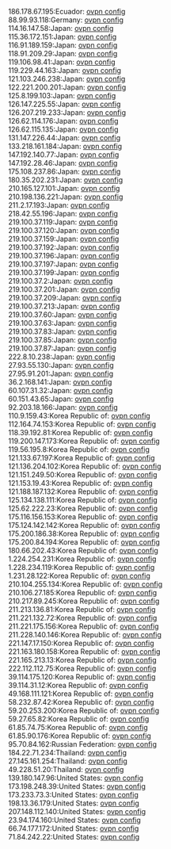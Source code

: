 186.178.67.195:Ecuador: [ovpn config](vpn/186_178_67_195.ovpn)  
88.99.93.118:Germany: [ovpn config](vpn/88_99_93_118.ovpn)  
114.16.147.58:Japan: [ovpn config](vpn/114_16_147_58.ovpn)  
115.36.172.151:Japan: [ovpn config](vpn/115_36_172_151.ovpn)  
116.91.189.159:Japan: [ovpn config](vpn/116_91_189_159.ovpn)  
118.91.209.29:Japan: [ovpn config](vpn/118_91_209_29.ovpn)  
119.106.98.41:Japan: [ovpn config](vpn/119_106_98_41.ovpn)  
119.229.44.163:Japan: [ovpn config](vpn/119_229_44_163.ovpn)  
121.103.246.238:Japan: [ovpn config](vpn/121_103_246_238.ovpn)  
122.221.200.201:Japan: [ovpn config](vpn/122_221_200_201.ovpn)  
125.8.199.103:Japan: [ovpn config](vpn/125_8_199_103.ovpn)  
126.147.225.55:Japan: [ovpn config](vpn/126_147_225_55.ovpn)  
126.207.219.233:Japan: [ovpn config](vpn/126_207_219_233.ovpn)  
126.62.114.176:Japan: [ovpn config](vpn/126_62_114_176.ovpn)  
126.62.115.135:Japan: [ovpn config](vpn/126_62_115_135.ovpn)  
131.147.226.44:Japan: [ovpn config](vpn/131_147_226_44.ovpn)  
133.218.161.184:Japan: [ovpn config](vpn/133_218_161_184.ovpn)  
147.192.140.77:Japan: [ovpn config](vpn/147_192_140_77.ovpn)  
147.192.28.46:Japan: [ovpn config](vpn/147_192_28_46.ovpn)  
175.108.237.86:Japan: [ovpn config](vpn/175_108_237_86.ovpn)  
180.35.202.231:Japan: [ovpn config](vpn/180_35_202_231.ovpn)  
210.165.127.101:Japan: [ovpn config](vpn/210_165_127_101.ovpn)  
210.198.136.221:Japan: [ovpn config](vpn/210_198_136_221.ovpn)  
211.2.17.193:Japan: [ovpn config](vpn/211_2_17_193.ovpn)  
218.42.55.196:Japan: [ovpn config](vpn/218_42_55_196.ovpn)  
219.100.37.119:Japan: [ovpn config](vpn/219_100_37_119.ovpn)  
219.100.37.120:Japan: [ovpn config](vpn/219_100_37_120.ovpn)  
219.100.37.159:Japan: [ovpn config](vpn/219_100_37_159.ovpn)  
219.100.37.192:Japan: [ovpn config](vpn/219_100_37_192.ovpn)  
219.100.37.196:Japan: [ovpn config](vpn/219_100_37_196.ovpn)  
219.100.37.197:Japan: [ovpn config](vpn/219_100_37_197.ovpn)  
219.100.37.199:Japan: [ovpn config](vpn/219_100_37_199.ovpn)  
219.100.37.2:Japan: [ovpn config](vpn/219_100_37_2.ovpn)  
219.100.37.201:Japan: [ovpn config](vpn/219_100_37_201.ovpn)  
219.100.37.209:Japan: [ovpn config](vpn/219_100_37_209.ovpn)  
219.100.37.213:Japan: [ovpn config](vpn/219_100_37_213.ovpn)  
219.100.37.60:Japan: [ovpn config](vpn/219_100_37_60.ovpn)  
219.100.37.63:Japan: [ovpn config](vpn/219_100_37_63.ovpn)  
219.100.37.83:Japan: [ovpn config](vpn/219_100_37_83.ovpn)  
219.100.37.85:Japan: [ovpn config](vpn/219_100_37_85.ovpn)  
219.100.37.87:Japan: [ovpn config](vpn/219_100_37_87.ovpn)  
222.8.10.238:Japan: [ovpn config](vpn/222_8_10_238.ovpn)  
27.93.55.130:Japan: [ovpn config](vpn/27_93_55_130.ovpn)  
27.95.91.201:Japan: [ovpn config](vpn/27_95_91_201.ovpn)  
36.2.168.141:Japan: [ovpn config](vpn/36_2_168_141.ovpn)  
60.107.31.32:Japan: [ovpn config](vpn/60_107_31_32.ovpn)  
60.151.43.65:Japan: [ovpn config](vpn/60_151_43_65.ovpn)  
92.203.18.166:Japan: [ovpn config](vpn/92_203_18_166.ovpn)  
110.9.159.43:Korea Republic of: [ovpn config](vpn/110_9_159_43.ovpn)  
112.164.74.153:Korea Republic of: [ovpn config](vpn/112_164_74_153.ovpn)  
118.39.192.81:Korea Republic of: [ovpn config](vpn/118_39_192_81.ovpn)  
119.200.147.173:Korea Republic of: [ovpn config](vpn/119_200_147_173.ovpn)  
119.56.195.8:Korea Republic of: [ovpn config](vpn/119_56_195_8.ovpn)  
121.133.67.197:Korea Republic of: [ovpn config](vpn/121_133_67_197.ovpn)  
121.136.204.102:Korea Republic of: [ovpn config](vpn/121_136_204_102.ovpn)  
121.151.249.50:Korea Republic of: [ovpn config](vpn/121_151_249_50.ovpn)  
121.153.19.43:Korea Republic of: [ovpn config](vpn/121_153_19_43.ovpn)  
121.188.187.132:Korea Republic of: [ovpn config](vpn/121_188_187_132.ovpn)  
125.134.138.111:Korea Republic of: [ovpn config](vpn/125_134_138_111.ovpn)  
125.62.222.23:Korea Republic of: [ovpn config](vpn/125_62_222_23.ovpn)  
175.116.156.153:Korea Republic of: [ovpn config](vpn/175_116_156_153.ovpn)  
175.124.142.142:Korea Republic of: [ovpn config](vpn/175_124_142_142.ovpn)  
175.200.186.38:Korea Republic of: [ovpn config](vpn/175_200_186_38.ovpn)  
175.200.84.194:Korea Republic of: [ovpn config](vpn/175_200_84_194.ovpn)  
180.66.202.43:Korea Republic of: [ovpn config](vpn/180_66_202_43.ovpn)  
1.224.254.231:Korea Republic of: [ovpn config](vpn/1_224_254_231.ovpn)  
1.228.234.119:Korea Republic of: [ovpn config](vpn/1_228_234_119.ovpn)  
1.231.28.122:Korea Republic of: [ovpn config](vpn/1_231_28_122.ovpn)  
210.104.255.134:Korea Republic of: [ovpn config](vpn/210_104_255_134.ovpn)  
210.106.27.185:Korea Republic of: [ovpn config](vpn/210_106_27_185.ovpn)  
210.217.89.245:Korea Republic of: [ovpn config](vpn/210_217_89_245.ovpn)  
211.213.136.81:Korea Republic of: [ovpn config](vpn/211_213_136_81.ovpn)  
211.221.132.72:Korea Republic of: [ovpn config](vpn/211_221_132_72.ovpn)  
211.221.175.156:Korea Republic of: [ovpn config](vpn/211_221_175_156.ovpn)  
211.228.140.146:Korea Republic of: [ovpn config](vpn/211_228_140_146.ovpn)  
221.147.17.150:Korea Republic of: [ovpn config](vpn/221_147_17_150.ovpn)  
221.163.180.158:Korea Republic of: [ovpn config](vpn/221_163_180_158.ovpn)  
221.165.213.13:Korea Republic of: [ovpn config](vpn/221_165_213_13.ovpn)  
222.112.112.75:Korea Republic of: [ovpn config](vpn/222_112_112_75.ovpn)  
39.114.175.120:Korea Republic of: [ovpn config](vpn/39_114_175_120.ovpn)  
39.114.31.12:Korea Republic of: [ovpn config](vpn/39_114_31_12.ovpn)  
49.168.111.121:Korea Republic of: [ovpn config](vpn/49_168_111_121.ovpn)  
58.232.87.42:Korea Republic of: [ovpn config](vpn/58_232_87_42.ovpn)  
59.20.253.200:Korea Republic of: [ovpn config](vpn/59_20_253_200.ovpn)  
59.27.65.82:Korea Republic of: [ovpn config](vpn/59_27_65_82.ovpn)  
61.85.74.75:Korea Republic of: [ovpn config](vpn/61_85_74_75.ovpn)  
61.85.90.176:Korea Republic of: [ovpn config](vpn/61_85_90_176.ovpn)  
95.70.84.162:Russian Federation: [ovpn config](vpn/95_70_84_162.ovpn)  
184.22.71.234:Thailand: [ovpn config](vpn/184_22_71_234.ovpn)  
27.145.161.254:Thailand: [ovpn config](vpn/27_145_161_254.ovpn)  
49.228.51.20:Thailand: [ovpn config](vpn/49_228_51_20.ovpn)  
139.180.147.96:United States: [ovpn config](vpn/139_180_147_96.ovpn)  
173.198.248.39:United States: [ovpn config](vpn/173_198_248_39.ovpn)  
173.233.73.3:United States: [ovpn config](vpn/173_233_73_3.ovpn)  
198.13.36.179:United States: [ovpn config](vpn/198_13_36_179.ovpn)  
207.148.112.140:United States: [ovpn config](vpn/207_148_112_140.ovpn)  
23.94.174.160:United States: [ovpn config](vpn/23_94_174_160.ovpn)  
66.74.177.172:United States: [ovpn config](vpn/66_74_177_172.ovpn)  
71.84.242.22:United States: [ovpn config](vpn/71_84_242_22.ovpn)  
